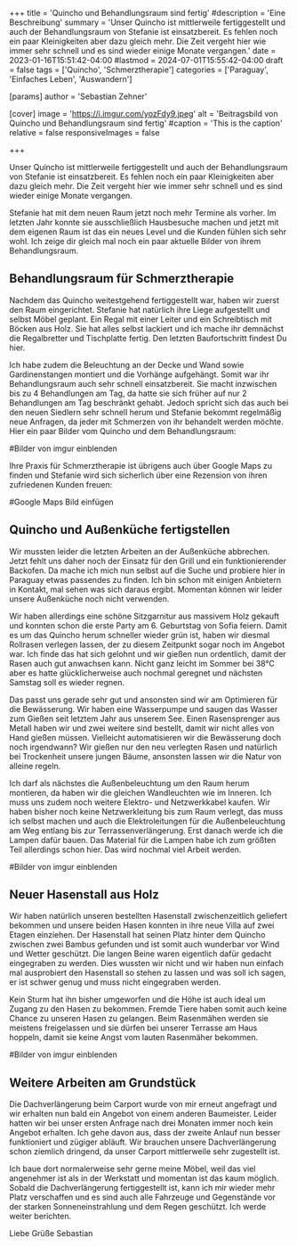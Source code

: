 +++
title = 'Quincho und Behandlungsraum sind fertig'
#description = 'Eine Beschreibung'
summary = 'Unser Quincho ist mittlerweile fertiggestellt und auch der Behandlungsraum von Stefanie ist einsatzbereit. Es fehlen noch ein paar Kleinigkeiten aber dazu gleich mehr. Die Zeit vergeht hier wie immer sehr schnell und es sind wieder einige Monate vergangen.'
date = 2023-01-16T15:51:42-04:00
#lastmod = 2024-07-01T15:55:42-04:00
draft = false
tags = ['Quincho', 'Schmerztherapie']
categories = ['Paraguay', 'Einfaches Leben', 'Auswandern']

[params]
    author = 'Sebastian Zehner'

[cover]
    image = 'https://i.imgur.com/yozFdy9.jpeg'
    alt = 'Beitragsbild von Quincho und Behandlungsraum sind fertig'
    #caption = 'This is the caption'
    relative = false
    responsiveImages = false

+++

Unser Quincho ist mittlerweile fertiggestellt und auch der Behandlungsraum von Stefanie ist einsatzbereit. Es fehlen noch ein paar Kleinigkeiten aber dazu gleich mehr. Die Zeit vergeht hier wie immer sehr schnell und es sind wieder einige Monate vergangen.

Stefanie hat mit dem neuen Raum jetzt noch mehr Termine als vorher. Im letzten Jahr konnte sie ausschließlich Hausbesuche machen und jetzt mit dem eigenen Raum ist das ein neues Level und die Kunden fühlen sich sehr wohl. Ich zeige dir gleich mal noch ein paar aktuelle Bilder von ihrem Behandlungsraum.

## Behandlungsraum für Schmerztherapie

Nachdem das Quincho weitestgehend fertiggestellt war, haben wir zuerst den Raum eingerichtet. Stefanie hat natürlich ihre Liege aufgestellt und selbst Möbel geplant. Ein Regal mit einer Leiter und ein Schreibtisch mit Böcken aus Holz. Sie hat alles selbst lackiert und ich mache ihr demnächst die Regalbretter und Tischplatte fertig. Den letzten Baufortschritt findest Du hier.

Ich habe zudem die Beleuchtung an der Decke und Wand sowie Gardinenstangen montiert und die Vorhänge aufgehängt. Somit war ihr Behandlungsraum auch sehr schnell einsatzbereit. Sie macht inzwischen bis zu 4 Behandlungen am Tag, da hatte sie sich früher auf nur 2 Behandlungen am Tag beschränkt gehabt. Jedoch spricht sich das auch bei den neuen Siedlern sehr schnell herum und Stefanie bekommt regelmäßig neue Anfragen, da jeder mit Schmerzen von ihr behandelt werden möchte. Hier ein paar Bilder vom Quincho und dem Behandlungsraum:

#Bilder von imgur einblenden

Ihre Praxis für Schmerztherapie ist übrigens auch über Google Maps zu finden und Stefanie wird sich sicherlich über eine Rezension von ihren zufriedenen Kunden freuen:

#Google Maps Bild einfügen

## Quincho und Außenküche fertigstellen

Wir mussten leider die letzten Arbeiten an der Außenküche abbrechen. Jetzt fehlt uns daher noch der Einsatz für den Grill und ein funktionierender Backofen. Da mache ich mich nun selbst auf die Suche und probiere hier in Paraguay etwas passendes zu finden. Ich bin schon mit einigen Anbietern in Kontakt, mal sehen was sich daraus ergibt. Momentan können wir leider unsere Außenküche noch nicht verwenden.

Wir haben allerdings eine schöne Sitzgarnitur aus massivem Holz gekauft und konnten schon die erste Party am 6. Geburtstag von Sofia feiern. Damit es um das Quincho herum schneller wieder grün ist, haben wir diesmal Rollrasen verlegen lassen, der zu diesem Zeitpunkt sogar noch im Angebot war. Ich finde das hat sich gelohnt und wir gießen nun ordentlich, damit der Rasen auch gut anwachsen kann. Nicht ganz leicht im Sommer bei 38°C aber es hatte glücklicherweise auch nochmal geregnet und nächsten Samstag soll es wieder regnen.

Das passt uns gerade sehr gut und ansonsten sind wir am Optimieren für die Bewässerung. Wir haben eine Wasserpumpe und saugen das Wasser zum Gießen seit letztem Jahr aus unserem See. Einen Rasensprenger aus Metall haben wir und zwei weitere sind bestellt, damit wir nicht alles von Hand gießen müssen. Vielleicht automatisieren wir die Bewässerung doch noch irgendwann? Wir gießen nur den neu verlegten Rasen und natürlich bei Trockenheit unsere jungen Bäume, ansonsten lassen wir die Natur von alleine regeln.

Ich darf als nächstes die Außenbeleuchtung um den Raum herum montieren, da haben wir die gleichen Wandleuchten wie im Inneren. Ich muss uns zudem noch weitere Elektro- und Netzwerkkabel kaufen. Wir haben bisher noch keine Netzwerkleitung bis zum Raum verlegt, das muss ich selbst machen und auch die Elektroleitungen für die Außenbeleuchtung am Weg entlang bis zur Terrassenverlängerung. Erst danach werde ich die Lampen dafür bauen. Das Material für die Lampen habe ich zum größten Teil allerdings schon hier. Das wird nochmal viel Arbeit werden.

#Bilder von imgur einblenden

## Neuer Hasenstall aus Holz

Wir haben natürlich unseren bestellten Hasenstall zwischenzeitlich geliefert bekommen und unsere beiden Hasen konnten in ihre neue Villa auf zwei Etagen einziehen. Der Hasenstall hat seinen Platz hinter dem Quincho zwischen zwei Bambus gefunden und ist somit auch wunderbar vor Wind und Wetter geschützt. Die langen Beine waren eigentlich dafür gedacht eingegraben zu werden. Dies wussten wir nicht und wir haben nun einfach mal ausprobiert den Hasenstall so stehen zu lassen und was soll ich sagen, er ist schwer genug und muss nicht eingegraben werden.

Kein Sturm hat ihn bisher umgeworfen und die Höhe ist auch ideal um Zugang zu den Hasen zu bekommen. Fremde Tiere haben somit auch keine Chance zu unseren Hasen zu gelangen. Beim Rasenmähen werden sie meistens freigelassen und sie dürfen bei unserer Terrasse am Haus hoppeln, damit sie keine Angst vom lauten Rasenmäher bekommen.

#Bilder von imgur einblenden

## Weitere Arbeiten am Grundstück

Die Dachverlängerung beim Carport wurde von mir erneut angefragt und wir erhalten nun bald ein Angebot von einem anderen Baumeister. Leider hatten wir bei unser ersten Anfrage nach drei Monaten immer noch kein Angebot erhalten. Ich gehe davon aus, dass der zweite Anlauf nun besser funktioniert und zügiger abläuft. Wir brauchen unsere Dachverlängerung schon ziemlich dringend, da unser Carport mittlerweile sehr zugestellt ist.

Ich baue dort normalerweise sehr gerne meine Möbel, weil das viel angenehmer ist als in der Werkstatt und momentan ist das kaum möglich. Sobald die Dachverlängerung fertiggestellt ist, kann ich mir wieder mehr Platz verschaffen und es sind auch alle Fahrzeuge und Gegenstände vor der starken Sonneneinstrahlung und dem Regen geschützt. Ich werde weiter berichten.

Liebe Grüße
Sebastian